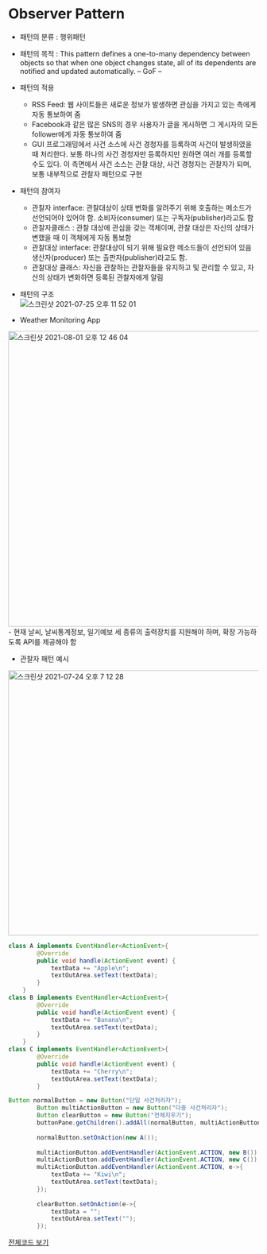# Observer Pattern
- 패턴의 분류 : 행위패턴
- 패턴의 목적 : This pattern defines a one-to-many dependency between objects so that when one object changes state, all of its dependents are notified and updated automatically. – GoF –
- 패턴의 적용
	 - RSS Feed: 웹 사이트들은 새로운 정보가 발생하면 관심을 가지고 있는 측에게 자동 통보하여 줌
	 - Facebook과 같은 많은 SNS의 경우 사용자가 글을 게시하면 그 게시자의 모든 follower에게 자동 통보하여 줌
	 - GUI 프로그래밍에서 사건 소스에 사건 경청자를 등록하여 사건이 발생하였을 때 처리한다. 보통 하나의 사건 경청자만 등록하지만 원하면 여러 개를 등록할 수도 있다. 이 측면에서 사건 소스는 관찰 대상, 사건 경청자는 관찰자가 되며, 보통 내부적으로 관찰자 패턴으로 구현
- 패턴의 참여자
	- 관찰자 interface: 관찰대상이 상태 변화를 알려주기 위해 호출하는 메소드가 선언되어야 있어야 함. 소비자(consumer) 또는 구독자(publisher)라고도 함
	- 관찰자클래스 : 관찰 대상에 관심을 갖는 객체이며, 관찰 대상은 자신의 상태가 변했을 때 이 객체에게 자동 통보함
	- 관찰대상 interface: 관찰대상이 되기 위해 필요한 메소드들이 선언되어 있음 생산자(producer) 또는 출판자(publisher)라고도 함.
	- 관찰대상 클래스: 자신을 관찰하는 관찰자들을 유지하고 및 관리할 수 있고, 자산의 상태가 변화하면 등록된 관찰자에게 알림
- 패턴의 구조 <br>
![스크린샷 2021-07-25 오후 11 52 01](https://user-images.githubusercontent.com/65120581/126903463-e95e47a7-1c9c-4329-b92d-476fe2f036cd.png)

- Weather Monitoring App
<img width="595" alt="스크린샷 2021-08-01 오후 12 46 04" src="https://user-images.githubusercontent.com/65120581/127758511-2962c887-aef3-465a-99d5-ce1b2451d457.png">
- 현재 날씨, 날씨통계정보, 일기예보 세 종류의 출력장치를 지원해야 하며, 확장 가능하도록 API를 제공해야 함


- 관찰자 패턴 예시 <br>
<img width="534" alt="스크린샷 2021-07-24 오후 7 12 28" src="https://user-images.githubusercontent.com/65120581/126865324-4a4a71d4-744b-4e86-8641-f3357219caaa.png">

```java
class A implements EventHandler<ActionEvent>{
		@Override
		public void handle(ActionEvent event) {
			textData += "Apple\n";
			textOutArea.setText(textData);		
		}
	}
class B implements EventHandler<ActionEvent>{
		@Override
		public void handle(ActionEvent event) {
			textData += "Banana\n";
			textOutArea.setText(textData);			
		}
	}
class C implements EventHandler<ActionEvent>{
		@Override
		public void handle(ActionEvent event) {
			textData += "Cherry\n";
			textOutArea.setText(textData);			
		}
```

```java
Button normalButton = new Button("단일 사건처리자");
		Button multiActionButton = new Button("다중 사건처리자");
		Button clearButton = new Button("전체지우기");
		buttonPane.getChildren().addAll(normalButton, multiActionButton, clearButton);
		
		normalButton.setOnAction(new A());
		
		multiActionButton.addEventHandler(ActionEvent.ACTION, new B());
		multiActionButton.addEventHandler(ActionEvent.ACTION, new C());
		multiActionButton.addEventHandler(ActionEvent.ACTION, e->{
			textData += "Kiwi\n";
			textOutArea.setText(textData);	
		});
		
		clearButton.setOnAction(e->{
			textData = "";
			textOutArea.setText("");
		});
```
[전체코드 보기](./Observer-GUI-Event/src/MultipleActionTest.java)
